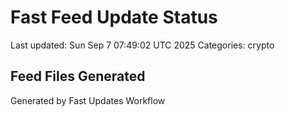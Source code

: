 # Fast Feed Update Status
Last updated: Sun Sep  7 07:49:02 UTC 2025
Categories: crypto

## Feed Files Generated

Generated by Fast Updates Workflow
